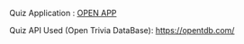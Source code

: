 Quiz Application : [OPEN APP](https://quiz-app-static.netlify.app/)


Quiz API Used (Open Trivia DataBase): https://opentdb.com/

